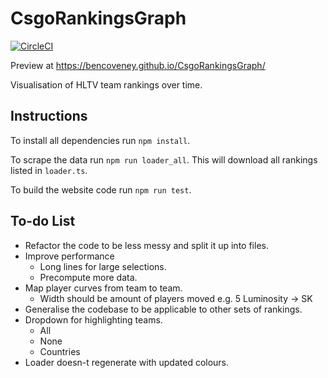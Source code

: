 CsgoRankingsGraph
=================

[![CircleCI](https://circleci.com/gh/bencoveney/CsgoRankingsGraph.svg?style=svg)](https://circleci.com/gh/bencoveney/CsgoRankingsGraph)

Preview at https://bencoveney.github.io/CsgoRankingsGraph/

Visualisation of HLTV team rankings over time.

Instructions
------------
To install all dependencies run `npm install`.

To scrape the data run `npm run loader_all`. This will download all rankings listed in `loader.ts`.

To build the website code run `npm run test`.

To-do List
----------
- Refactor the code to be less messy and split it up into files.
- Improve performance
  - Long lines for large selections.
  - Precompute more data.
- Map player curves from team to team.
  - Width should be amount of players moved e.g. 5 Luminosity -> SK
- Generalise the codebase to be applicable to other sets of rankings.
- Dropdown for highlighting teams.
  - All
  - None
  - Countries
- Loader doesn-t regenerate with updated colours.
